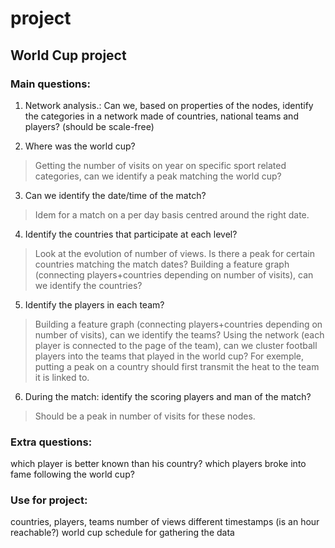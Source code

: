 # project

## World Cup project

### Main questions:
1) Network analysis.: Can we, based on properties of the nodes, identify the categories in a network made of countries, national teams and players?  (should be scale-free)

2) Where was the world cup?
> Getting the number of visits on year on specific sport related categories, can we identify a peak matching the world cup? 

3) Can we identify the date/time of the match?
> Idem for a match on a per day basis centred around the right date.  

4) Identify the countries that participate at each level?
> Look at the evolution of number of views. Is there a peak for certain countries matching the match dates? 
> Building a feature graph (connecting players+countries depending on number of visits), can we identify the countries? 

5) Identify the players in each team?
> Building a feature graph (connecting players+countries depending on number of visits), can we identify the teams?
> Using the network (each player is connected to the page of the team), can we cluster football players into the teams that played in the world cup? For exemple, putting a peak on a country should first transmit the heat to the team it is linked to. 

6) During the match: identify the scoring players and man of the match?
> Should be a peak in number of visits for these nodes.

### Extra questions:
which player is better known than his country?
which players broke into fame following the world cup?

### Use for project:
countries, players, teams 
number of views different timestamps (is an hour reachable?)
world cup schedule for gathering the data
